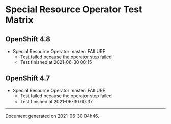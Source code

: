 
Special Resource Operator Test Matrix
=====================================

OpenShift 4.8
-------------

* Special Resource Operator master: FAILURE
  - Test failed because the operator step failed
  - Test finished at 2021-06-30 00:15

OpenShift 4.7
-------------

* Special Resource Operator master: FAILURE
  - Test failed because the operator step failed
  - Test finished at 2021-06-30 00:37


---
Document generated on 2021-06-30 04h46.
